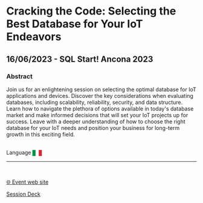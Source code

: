 # Cracking the Code: Selecting the Best Database for Your IoT Endeavors
## 16/06/2023 - SQL Start! Ancona 2023 
### Abstract
Join us for an enlightening session on selecting the optimal database for IoT applications and devices. Discover the key considerations when evaluating databases, including scalability, reliability, security, and data structure. Learn how to navigate the plethora of options available in today's database market and make informed decisions that will set your IoT projects up for success. Leave with a deeper understanding of how to choose the right database for your IoT needs and position your business for long-term growth in this exciting field.

<br/>
Language <img width="25" src="https://raw.githubusercontent.com/dpcons/DPCons/Dev/Resources/FlagItaly.svg" style="vertical-align:middle">
<br/>

---

<br/>
<p>
<a href="https://www.sqlstart.it/2023/">🌐 Event web site</a>
</p>

<p>
<a href="https://github.com/dpcons/DPCons/blob/main/Decks/20230513-Azure Services Per spingersi coraggiosamente dove nessun IoT e mai giunto prima.pdf" 
target="_blank">Session Deck</a>
</a>
</p>
